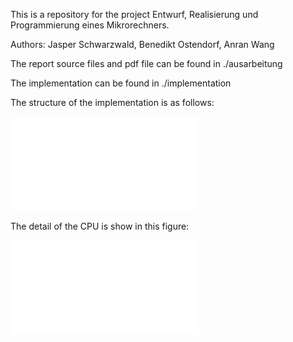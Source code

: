 This is a repository for the project Entwurf, Realisierung und Programmierung eines Mikrorechners.

Authors: Jasper Schwarzwald, Benedikt Ostendorf, Anran Wang

The report source files and pdf file can be found in ./ausarbeitung

The implementation can be found in ./implementation

The structure of the implementation is as follows:

![This is an image](figures/impl_struc.pdf)

The detail of the CPU is show in this figure:

![alt text](figures/schaltplan.pdf)
